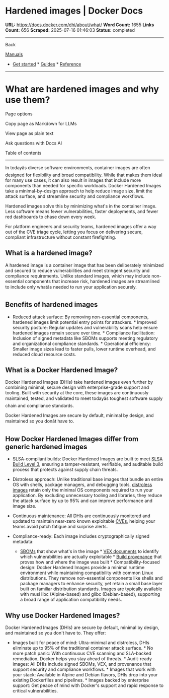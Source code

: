 # Hardened images | Docker Docs

**URL:** https://docs.docker.com/dhi/about/what/
**Word Count:** 1655
**Links Count:** 656
**Scraped:** 2025-07-16 01:46:03
**Status:** completed

---

Back

[Manuals](https://docs.docker.com/manuals/)

  * [Get started](https://docs.docker.com/get-started/)   * [Guides](https://docs.docker.com/guides/)   * [Reference](https://docs.docker.com/reference/)

* * *

# What are hardened images and why use them?

Page options

Copy page as Markdown for LLMs

View page as plain text

Ask questions with Docs AI

Table of contents

* * *

In todayâs diverse software environments, container images are often designed for flexibility and broad compatibility. While that makes them ideal for many use cases, it can also result in images that include more components than needed for specific workloads. Docker Hardened Images take a minimal-by-design approach to help reduce image size, limit the attack surface, and streamline security and compliance workflows.

Hardened images solve this by minimizing what's in the container image. Less software means fewer vulnerabilities, faster deployments, and fewer red dashboards to chase down every week.

For platform engineers and security teams, hardened images offer a way out of the CVE triage cycle, letting you focus on delivering secure, compliant infrastructure without constant firefighting.

## What is a hardened image?

A hardened image is a container image that has been deliberately minimized and secured to reduce vulnerabilities and meet stringent security and compliance requirements. Unlike standard images, which may include non-essential components that increase risk, hardened images are streamlined to include only whatâs needed to run your application securely.

## Benefits of hardened images

  * Reduced attack surface: By removing non-essential components, hardened images limit potential entry points for attackers.   * Improved security posture: Regular updates and vulnerability scans help ensure hardened images remain secure over time.   * Compliance facilitation: Inclusion of signed metadata like SBOMs supports meeting regulatory and organizational compliance standards.   * Operational efficiency: Smaller image sizes lead to faster pulls, lower runtime overhead, and reduced cloud resource costs.

## What is a Docker Hardened Image?

Docker Hardened Images \(DHIs\) take hardened images even further by combining minimal, secure design with enterprise-grade support and tooling. Built with security at the core, these images are continuously maintained, tested, and validated to meet todayâs toughest software supply chain and compliance standards.

Docker Hardened Images are secure by default, minimal by design, and maintained so you donât have to.

## How Docker Hardened Images differ from generic hardened images

  * SLSA-compliant builds: Docker Hardened Images are built to meet [SLSA Build Level 3](https://docs.docker.com/dhi/core-concepts/slsa/), ensuring a tamper-resistant, verifiable, and auditable build process that protects against supply chain threats.

  * Distroless approach: Unlike traditional base images that bundle an entire OS with shells, package managers, and debugging tools, [distroless images](https://docs.docker.com/dhi/core-concepts/distroless/) retain only the minimal OS components required to run your application. By excluding unnecessary tooling and libraries, they reduce the attack surface by up to 95% and can improve performance and image size.

  * Continuous maintenance: All DHIs are continuously monitored and updated to maintain near-zero known exploitable [CVEs](https://docs.docker.com/dhi/core-concepts/cves/), helping your teams avoid patch fatigue and surprise alerts.

  * Compliance-ready: Each image includes cryptographically signed metadata:

    * [SBOMs](https://docs.docker.com/dhi/core-concepts/sbom/) that show what's in the image     * [VEX documents](https://docs.docker.com/dhi/core-concepts/vex/) to identify which vulnerabilities are actually exploitable     * [Build provenance](https://docs.docker.com/dhi/core-concepts/provenance/) that proves how and where the image was built   * Compatibility-focused design: Docker Hardened Images provide a minimal runtime environment while maintaining compatibility with common Linux distributions. They remove non-essential components like shells and package managers to enhance security, yet retain a small base layer built on familiar distribution standards. Images are typically available with musl libc \(Alpine-based\) and glibc \(Debian-based\), supporting a broad range of application compatibility needs.

## Why use Docker Hardened Images?

Docker Hardened Images \(DHIs\) are secure by default, minimal by design, and maintained so you don't have to. They offer:

  * Images built for peace of mind: Ultra-minimal and distroless, DHIs eliminate up to 95% of the traditional container attack surface.   * No more patch panic: With continuous CVE scanning and SLA-backed remediation, Docker helps you stay ahead of threats.   * Audit-ready images: All DHIs include signed SBOMs, VEX, and provenance that support security and compliance workflows.   * Images that work with your stack: Available in Alpine and Debian flavors, DHIs drop into your existing Dockerfiles and pipelines.   * Images backed by enterprise support: Get peace of mind with Docker's support and rapid response to critical vulnerabilities.